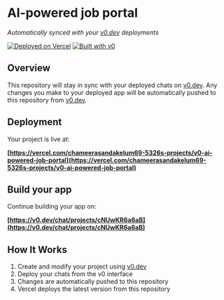 # AI-powered job portal

*Automatically synced with your [v0.dev](https://v0.dev) deployments*

[![Deployed on Vercel](https://img.shields.io/badge/Deployed%20on-Vercel-black?style=for-the-badge&logo=vercel)](https://vercel.com/chameerasandakelum69-5326s-projects/v0-ai-powered-job-portal)
[![Built with v0](https://img.shields.io/badge/Built%20with-v0.dev-black?style=for-the-badge)](https://v0.dev/chat/projects/cNUwKR6a6aB)

## Overview

This repository will stay in sync with your deployed chats on [v0.dev](https://v0.dev).
Any changes you make to your deployed app will be automatically pushed to this repository from [v0.dev](https://v0.dev).

## Deployment

Your project is live at:

**[https://vercel.com/chameerasandakelum69-5326s-projects/v0-ai-powered-job-portal](https://vercel.com/chameerasandakelum69-5326s-projects/v0-ai-powered-job-portal)**

## Build your app

Continue building your app on:

**[https://v0.dev/chat/projects/cNUwKR6a6aB](https://v0.dev/chat/projects/cNUwKR6a6aB)**

## How It Works

1. Create and modify your project using [v0.dev](https://v0.dev)
2. Deploy your chats from the v0 interface
3. Changes are automatically pushed to this repository
4. Vercel deploys the latest version from this repository